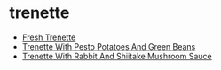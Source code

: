# trenette

 * [Fresh Trenette](../../index/f/fresh-trenette-10404.json)
 * [Trenette With Pesto Potatoes And Green Beans](../../index/t/trenette-with-pesto-potatoes-and-green-beans-354.json)
 * [Trenette With Rabbit And Shiitake Mushroom Sauce](../../index/t/trenette-with-rabbit-and-shiitake-mushroom-sauce-10518.json)
